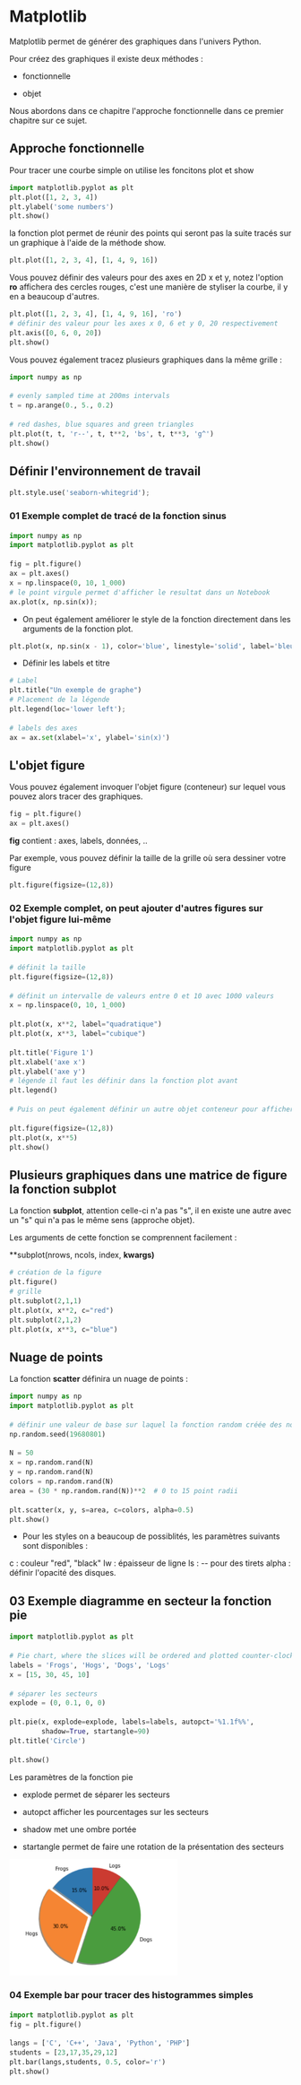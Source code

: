 # Matplotlib

Matplotlib permet de générer des graphiques dans l'univers Python.

Pour créez des graphiques il existe deux méthodes : 

- fonctionnelle  

- objet

Nous abordons dans ce chapitre l'approche fonctionnelle dans ce premier chapitre sur ce sujet.

## Approche fonctionnelle

Pour tracer une courbe simple on utilise les foncitons plot et show

```python
import matplotlib.pyplot as plt
plt.plot([1, 2, 3, 4])
plt.ylabel('some numbers')
plt.show()
```

la fonction plot permet de réunir des points qui seront pas la suite tracés sur un graphique à l'aide de la méthode show.

```python
plt.plot([1, 2, 3, 4], [1, 4, 9, 16])
```

Vous pouvez définir des valeurs pour des axes en 2D x et y, notez l'option **ro** affichera des cercles rouges, c'est une manière de styliser la courbe, il y en a beaucoup d'autres.

```python
plt.plot([1, 2, 3, 4], [1, 4, 9, 16], 'ro')
# définir des valeur pour les axes x 0, 6 et y 0, 20 respectivement
plt.axis([0, 6, 0, 20]) 
plt.show()
```

Vous pouvez également tracez plusieurs graphiques dans la même grille :

```python
import numpy as np

# evenly sampled time at 200ms intervals
t = np.arange(0., 5., 0.2)

# red dashes, blue squares and green triangles
plt.plot(t, t, 'r--', t, t**2, 'bs', t, t**3, 'g^')
plt.show()
```

## Définir l'environnement de travail

```python
plt.style.use('seaborn-whitegrid');
```

### 01 Exemple complet de tracé de la fonction sinus

```python
import numpy as np
import matplotlib.pyplot as plt

fig = plt.figure()
ax = plt.axes()
x = np.linspace(0, 10, 1_000)
# le point virgule permet d'afficher le resultat dans un Notebook
ax.plot(x, np.sin(x));
```

- On peut également améliorer le style de la fonction directement dans les arguments de la fonction plot.

```python
plt.plot(x, np.sin(x - 1), color='blue', linestyle='solid', label='bleu')
```

- Définir les labels et titre

```python
# Label
plt.title("Un exemple de graphe")
# Placement de la légende
plt.legend(loc='lower left');

# labels des axes
ax = ax.set(xlabel='x', ylabel='sin(x)')
```

## L'objet figure

Vous pouvez également invoquer l'objet figure (conteneur) sur lequel vous pouvez alors tracer des graphiques.

```python
fig = plt.figure()
ax = plt.axes()
```

**fig** contient : axes, labels, données, ..

Par exemple, vous pouvez définir la taille de la grille où sera dessiner votre figure 

```python
plt.figure(figsize=(12,8))
```

### 02 Exemple complet, on peut ajouter d'autres figures sur l'objet figure lui-même

```python
import numpy as np
import matplotlib.pyplot as plt

# définit la taille
plt.figure(figsize=(12,8))

# définit un intervalle de valeurs entre 0 et 10 avec 1000 valeurs
x = np.linspace(0, 10, 1_000)

plt.plot(x, x**2, label="quadratique")
plt.plot(x, x**3, label="cubique")

plt.title('Figure 1')
plt.xlabel('axe x')
plt.ylabel('axe y')
# légende il faut les définir dans la fonction plot avant
plt.legend()

# Puis on peut également définir un autre objet conteneur pour afficher à la suite un autre graphique

plt.figure(figsize=(12,8))
plt.plot(x, x**5)
plt.show()
```

## Plusieurs graphiques dans une matrice de figure la fonction subplot

La fonction **subplot**, attention celle-ci n'a pas "s", il en existe une autre avec un "s" qui n'a pas le même sens (approche objet).

Les arguments de cette fonction se comprennent facilement :

**subplot(nrows, ncols, index, **kwargs)**

```python
# création de la figure
plt.figure()
# grille
plt.subplot(2,1,1)
plt.plot(x, x**2, c="red")
plt.subplot(2,1,2)
plt.plot(x, x**3, c="blue")
```

## Nuage de points

La fonction **scatter** définira un nuage de points :

```python
import numpy as np
import matplotlib.pyplot as plt

# définir une valeur de base sur laquel la fonction random créée des nombres pseudo aléatoire
np.random.seed(19680801)

N = 50
x = np.random.rand(N)
y = np.random.rand(N)
colors = np.random.rand(N)
area = (30 * np.random.rand(N))**2  # 0 to 15 point radii

plt.scatter(x, y, s=area, c=colors, alpha=0.5)
plt.show()
```

- Pour les styles on a beaucoup de possiblités, les paramètres suivants sont disponibles :

c : couleur "red", "black"
lw : épaisseur de ligne 
ls : -- pour des tirets
alpha : définir l'opacité des disques.

## 03 Exemple diagramme en secteur la fonction pie

```python
import matplotlib.pyplot as plt

# Pie chart, where the slices will be ordered and plotted counter-clockwise:
labels = 'Frogs', 'Hogs', 'Dogs', 'Logs'
x = [15, 30, 45, 10]

# séparer les secteurs
explode = (0, 0.1, 0, 0)  

plt.pie(x, explode=explode, labels=labels, autopct='%1.1f%%',
        shadow=True, startangle=90)
plt.title('Circle') 

plt.show()
```

Les paramètres de la fonction pie

- explode permet de séparer les secteurs

- autopct afficher les pourcentages sur les secteurs

- shadow met une ombre portée

- startangle permet de faire une rotation de la présentation des secteurs

<img src="images/circle.png" width="300">


### 04 Exemple bar pour tracer des histogrammes simples

```python
import matplotlib.pyplot as plt
fig = plt.figure()

langs = ['C', 'C++', 'Java', 'Python', 'PHP']
students = [23,17,35,29,12]
plt.bar(langs,students, 0.5, color='r')
plt.show()
```
